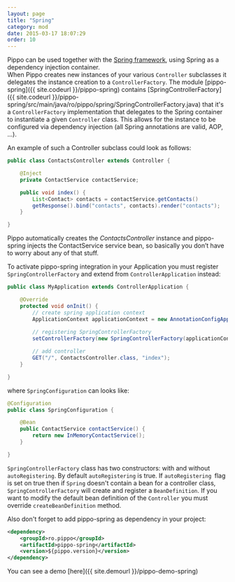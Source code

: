 ```yaml
---
layout: page
title: "Spring"
category: mod
date: 2015-03-17 18:07:29
order: 10
---
```


Pippo can be used together with the [Spring framework](http://projects.spring.io/spring-framework), using Spring as a dependency injection container.  
When Pippo creates new instances of your various `Controller` subclasses it delegates the instance creation to a `ControllerFactory`.
The module [pippo-spring]({{ site.codeurl }}/pippo-spring) contains [SpringControllerFactory]({{ site.codeurl }}/pippo-spring/src/main/java/ro/pippo/spring/SpringControllerFactory.java) that it's 
a `ControllerFactory` implementation that delegates to the Spring container to instantiate a given `Controller` class. This allows for the instance to be configured via dependency injection (all Spring annotations are valid, AOP, ...).

An example of such a Controller subclass could look as follows:

```java
public class ContactsController extends Controller {

    @Inject
    private ContactService contactService;

    public void index() {
		List<Contact> contacts = contactService.getContacts()
        getResponse().bind("contacts", contacts).render("contacts");
    }

}
```

Pippo automatically creates the _ContactsController_ instance and pippo-spring injects the ContactService service bean, so basically you don’t have to worry about any of that stuff. 

To activate pippo-spring integration in your Application you must register `SpringControllerFactory` and extend from `ControllerApplication` instead:

```java
public class MyApplication extends ControllerApplication {

    @Override
    protected void onInit() {
        // create spring application context
        ApplicationContext applicationContext = new AnnotationConfigApplicationContext(SpringConfiguration.class);
        
        // registering SpringControllerFactory
        setControllerFactory(new SpringControllerFactory(applicationContext));

        // add controller
        GET("/", ContactsController.class, "index");        
    }

}
```

where `SpringConfiguration` can looks like:

```java
@Configuration
public class SpringConfiguration {

    @Bean
    public ContactService contactService() {
        return new InMemoryContactService();
    }

}
```

`SpringControllerFactory` class has two constructors: with and without `autoRegistering`. By default `autoRegistering` is true. If `autoRegistering `flag is set on true then if `Spring` doesn't contain a bean for a controller class, `SpringControllerFactory` will create and register a `BeanDefinition`.
If you want to modify the default bean definition of the `Controller` you must override `createBeanDefinition` method.

Also don't forget to add pippo-spring as dependency in your project:

```xml
<dependency>
    <groupId>ro.pippo</groupId>
    <artifactId>pippo-spring</artifactId>
    <version>${pippo.version}</version>
</dependency>
```

You can see a demo [here]({{ site.demourl }}/pippo-demo-spring)
